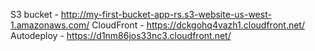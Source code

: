 S3 bucket - http://my-first-bucket-app-rs.s3-website-us-west-1.amazonaws.com/
CloudFront - https://dckgohq4vazh1.cloudfront.net/
Autodeploy - https://d1nm86jos33nc3.cloudfront.net/
